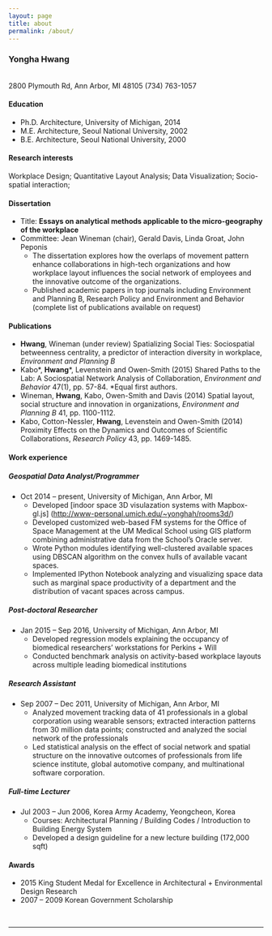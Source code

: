 ```yaml
---
layout: page
title: about
permalink: /about/
---
```


### Yongha Hwang
<br>
2800 Plymouth Rd, Ann Arbor, MI 48105
(734) 763-1057 

#### Education
- Ph.D.   Architecture, University of Michigan, 2014
- M.E.    Architecture, Seoul National University, 2002
- B.E.    Architecture, Seoul National University, 2000

#### Research interests
Workplace Design; Quantitative Layout Analysis; Data Visualization; Socio-spatial interaction;

#### Dissertation
- Title: **Essays on analytical methods applicable to the micro-geography of the workplace**
- Committee: Jean Wineman (chair), Gerald Davis, Linda Groat, John Peponis 
  - The dissertation explores how the overlaps of movement pattern enhance collaborations in high-tech organizations and how workplace layout influences the social network of employees and the innovative outcome of the organizations.
  - Published academic papers in top journals including Environment and Planning B, Research Policy and Environment and Behavior (complete list of publications available on request)

#### Publications
- **Hwang**, Wineman (under review) Spatializing Social Ties:
Sociospatial betweenness centrality, a predictor of interaction diversity in workplace, *Environment and Planning B*
- Kabo\*, **Hwang**\*, Levenstein and Owen-Smith (2015)  Shared Paths to the Lab: A Sociospatial Network Analysis of Collaboration, *Environment and Behavior* 47(1), pp. 57-84. *Equal first authors.
- Wineman, **Hwang**, Kabo, Owen-Smith and Davis (2014) Spatial layout, social structure and innovation in organizations, *Environment and Planning B* 41, pp. 1100-1112.
- Kabo, Cotton-Nessler, **Hwang**, Levenstein and Owen-Smith (2014) Proximity Effects on the Dynamics and Outcomes of Scientific Collaborations, *Research Policy* 43, pp. 1469-1485. 

#### Work experience
##### Geospatial Data Analyst/Programmer
- Oct 2014 – present, University of Michigan, Ann Arbor, MI
  - Developed [indoor space 3D visulazation systems with Mapbox-gl.js] (http://www-personal.umich.edu/~yonghah/rooms3d/)
  - Developed customized web-based FM systems for the Office of Space Management at the UM Medical School using GIS platform combining administrative data from the School’s Oracle server.
  - Wrote Python modules identifying well-clustered available spaces using DBSCAN algorithm on the convex hulls of available vacant spaces. 
  - Implemented IPython Notebook analyzing and visualizing space data such as marginal space productivity of a department and the distribution of vacant spaces across campus. 

##### Post-doctoral Researcher
- Jan 2015 – Sep 2016, University of Michigan, Ann Arbor, MI
  - Developed regression models explaining the occupancy of biomedical researchers’ workstations for Perkins + Will
  - Conducted benchmark analysis on activity-based workplace layouts across multiple leading biomedical institutions

##### Research Assistant
- Sep 2007 – Dec 2011, University of Michigan, Ann Arbor, MI
  - Analyzed movement tracking data of 41 professionals in a global corporation using wearable sensors; extracted interaction patterns from 30 million data points; constructed and analyzed the social network of the professionals 
  - Led statistical analysis on the effect of social network and spatial structure on the innovative outcomes of professionals from life science institute, global automotive company, and multinational software corporation.

##### Full-time Lecturer
- Jul 2003 – Jun 2006, Korea Army Academy, Yeongcheon, Korea
  - Courses: Architectural Planning / Building Codes / Introduction to Building Energy System
  - Developed a design guideline for a new lecture building (172,000 sqft)

#### Awards
* 2015 King Student Medal for Excellence in Architectural + Environmental Design Research
* 2007 – 2009 Korean Government Scholarship   
<br/>
<hr/>
<br/>
<span class="contacticon center">
	<a href="mailto:ahgnoy@gmail.com"><i class="fa fa-envelope-square"></i></a>
	<a href="https://github.com/yonghah" target="_blank"><i class="fa fa-github-square"></i></a>
	<a href="https://twitter.com" target="_blank"><i class="fa fa-twitter-square"></i></a>
</span>

